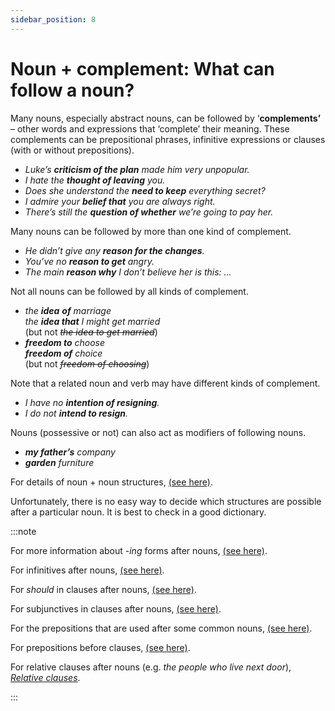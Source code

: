 ```yaml
---
sidebar_position: 8
---
```


# Noun + complement: What can follow a noun?

Many nouns, especially abstract nouns, can be followed by ‘**complements’** – other words and expressions that ‘complete’ their meaning. These complements can be prepositional phrases, infinitive expressions or clauses (with or without prepositions).

- *Luke’s **criticism of the plan** made him very unpopular.*
- *I hate the **thought of leaving** you.*
- *Does she understand the **need to keep** everything secret?*
- *I admire your **belief that** you are always right.*
- *There’s still the **question of whether** we’re going to pay her.*

Many nouns can be followed by more than one kind of complement.

- *He didn’t give any **reason for the changes**.*
- *You’ve no **reason to get** angry.*
- *The main **reason why** I don’t believe her is this: …*

Not all nouns can be followed by all kinds of complement.

- *the **idea** **of** marriage*  
  *the **idea that** I might get married*  
  (but not *~~the idea to get married~~*)
- ***freedom to** choose*  
  ***freedom of** choice*  
  (but not *~~freedom of choosing~~*)

Note that a related noun and verb may have different kinds of complement.

- *I have no **intention of resigning**.*
- *I do not **intend to resign**.*

Nouns (possessive or not) can also act as modifiers of following nouns.

- ***my father’s** company*
- ***garden** furniture*

For details of noun + noun structures, [(see here)](./possessives-noun-s-forms).

Unfortunately, there is no easy way to decide which structures are possible after a particular noun. It is best to check in a good dictionary.

:::note

For more information about *\-ing* forms after nouns, [(see here)](./../infinitives-ing-forms-and-past-participles-after-nouns-verbs-etc/ing-forms-after-nouns-and-adjectives-tired-of-listening).

For infinitives after nouns, [(see here)](./../infinitives-ing-forms-and-past-participles-after-nouns-verbs-etc/infinitives-after-nouns-and-pronouns-my-decision-to-leave).

For *should* in clauses after nouns, [(see here)](./../noun-clauses-direct-and-indirect-speech/that-clauses#should-in-that-clauses-it-s-important-that-should).

For subjunctives in clauses after nouns, [(see here)](./../conjunctions-sentences-and-clauses/subjunctive-that-she-go-that-they-be-if-i-were-etc).

For the prepositions that are used after some common nouns, [(see here)](./../prepositions/prepositions-after-particular-words-and-expressions).

For prepositions before clauses, [(see here)](./../prepositions/prepositions-before-conjunctions).

For relative clauses after nouns (e.g. *the people who live next door*), [*Relative clauses*](../relative-clauses/relative-clauses-introduction).

:::
